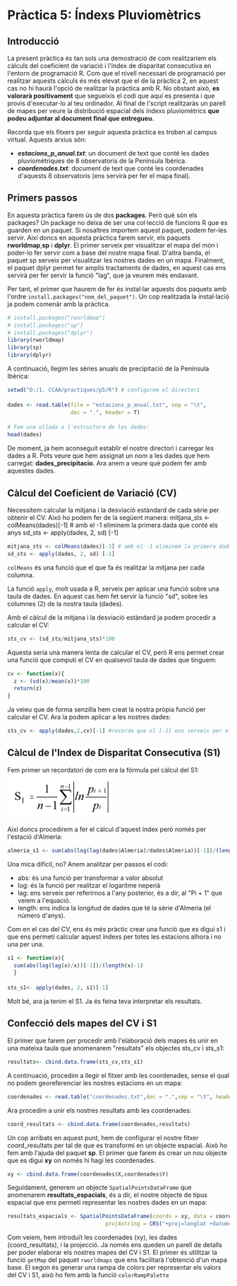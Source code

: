 
# Pràctica 5: Índexs Pluviomètrics

Introducció
--------

La present pràctica és tan sols una demostració de com realitzaríem els càlculs del coeficient de variació i l'índex de disparitat consecutiva en l'entorn de programació R. Com que el nivell necessari de programació per realitzar aquests càlculs és més elevat que el de la pràctica 2, en aquest cas no hi haurà l'opció de realitzar la pràctica amb R. No obstant això, **es valorarà positivament** que segueixis el codi que aquí es presenta i que provis d'executar-lo al teu ordinador. Al final de l'script realitzaràs un parell de mapes per veure la distribució espacial dels índexs pluviomètrics **que podeu adjuntar al document final que entregueu**. 

Recorda que els fitxers per seguir aquesta pràctica es troben al campus virtual. Aquests arxius són:

- ***estacions_p_anual.txt***: un document de text que conté les dades pluviomètriques de 8 observatoris de la Península Ibèrica.
- ***coordenades.txt***: document de text que conté les coordenades d'aquests 8 observatoris (ens servirà per fer el mapa final).




Primers passos
------------

En aquesta pràctica farem ús de dos **packages**. Però què són els packages? Un package no deixa de ser una col·lecció de funcions R que es guarden en un paquet. Si nosaltres importem aquest paquet, podem fer-les servir. 
Així doncs en aquesta pràctica farem servir, els paquets **rworldmap**,**sp** i **dplyr**. El primer serveix per visualitzar el mapa del món i poder-lo fer servir com a base del nostre mapa final. D'altra banda, el paquet sp serveix per visualitzar les nostres dades en un mapa. Finalment, el paquet dplyr permet fer amplis tractaments de dades, en aquest cas ens servirà per fer servir la funció "lag", que ja veurem més endavant.

Per tant, el primer que haurem de fer és instal·lar aquests dos paquets amb l'ordre `install.packages("nom_del_paquet")`. Un cop realitzada la instal·lació ja podem comenár amb la pràctica. 

``` r
# install.packages("rworldmap")
# install.packages("sp")
# install.packages("dplyr")
library(rworldmap)
library(sp)
library(dplyr)
```

A continuació, llegim les sèries anuals de precipitació de la Península Ibèrica:

``` r
setwd("D:/1. CCAA/practiques/p5/R") # configurem el directori

dades <- read.table(file = "estacions_p_anual.txt", sep = "\t",
                    dec = ".", header = T)
                    
# Fem una ullada a l'estructura de les dades:
head(dades)
```
De moment, ja hem aconseguit establir el nostre directori i carregar les dades a R. Pots veure que hem assignat un nom a les dades que hem carregat: **dades_precipitacio**. Ara anem a veure què podem fer amb aquestes dades.


Càlcul del Coeficient de Variació (CV)
------------
Necessitem calcular la mitjana i la desviació estàndard de cada sèrie per obtenir el CV. Això ho podem fer de la següent manera: 
mitjana_sts <- colMeans(dades)[-1] # amb el -1 eliminem la primera dada que conté els anys
sd_sts <- apply(dades, 2, sd) [-1]
``` r
mitjana_sts <- colMeans(dades)[-1] # amb el -1 eliminem la primera dada que conté els anys
sd_sts <- apply(dades, 2, sd) [-1]
```
`colMeans` és una funció que el que fa és realitzar la mitjana per cada columna.

La funció `apply`, molt usada a R, serveix per aplicar una funció sobre una taula de dades. En aquest cas hem fet servir la funció "sd", sobre les columnes (2) de la nostra taula (dades). 

Amb el càlcul de la mitjana i la desviació estàndard ja podem procedir a calcular el CV:
``` r
sts_cv <- (sd_sts/mitjana_sts)*100
```
Aquesta seria una manera lenta de calcular el CV, però R ens permet crear una funció que computi el CV en qualsevol taula de dades que tinguem:

``` r
cv <- function(x){
  z <- (sd(x)/mean(x))*100
  return(z)
}
```
Ja veieu que de forma senzilla hem creat la nostra pròpia funció per calcular el CV. Ara la podem aplicar a les nostres dades:
``` r
sts_cv <- apply(dades,2,cv)[-1] #recorda que el [-1] ens serveix per eliminar la columna d'anys del càlcul.
``` 

Càlcul de l'Index de Disparitat Consecutiva (S1)
------------
Fem primer un recordatori de com era la fórmula pel càlcul del S1:
<img src="pics_r/s1.png" height="100" />

Així doncs procedirem a fer el càlcul d'aquest índex però només per l'estació d'Almeria:

``` r
almeria_s1 <- sum(abs(log(lag(dades$Almeria)/dades$Almeria))[-1])/(length(dades$Almeria)-1)
```
Una mica difícil, no? Anem analitzar per passos el codi:
- abs: és una funció per transformar a valor absolut
- log: és la funció per realitzar el logaritme neperià
- lag: ens serveix per referirnos a l'any posterior, és a dir, al "Pi + 1" que veiem a l'equació.
- length: ens indica la longitud de dades que té la sèrie d'Almeria (el número d'anys).

Com en el cas del CV, ens és més pràctic crear una funció que es digui s1 i que ens permeti calcular aquest índexs per totes les estacions alhora i no una per una.

``` r
s1 <- function(x){
  sum(abs(log(lag(x)/x))[-1])/(length(x)-1)
  }

sts_s1<- apply(dades, 2, s1)[-1]

```
Molt bé, ara ja tenim el S1. Ja és feina teva interpretar els resultats.



Confecció dels mapes del CV i S1
------------
El primer que farem per procedir amb l'elaboració dels mapes és unir en una mateixa taula que anomenarem "resultats" els objectes sts_cv i sts_s1:

``` r
resultats<- cbind.data.frame(sts_cv,sts_s1)
```
A continuació, procedim a llegir el fitxer amb les coordenades, sense el qual no podem georeferenciar les nostres estacions en un mapa:
``` r
coordenades <- read.table("coordenades.txt",dec = ".",sep = "\t", header = T)
```
Ara procedim a unir els nostres resultats amb les coordenades:
``` r
coord_resultats <- cbind.data.frame(coordenades,resultats)
```
Un cop arribats en aquest punt, hem de configurar el nostre fitxer coord_resultats per tal de que es transformi en un objecte espacial. Això ho fem amb l'ajuda del paquet **sp**. 
El primer que farem és crear un nou objecte que es digui **xy** on només hi hagi les coordenades.
``` r
xy <- cbind.data.frame(coordenades$X,coordenades$Y)
```
Seguidament, generem un objecte `SpatialPointsDataFrame` que anomenarem **resultats_espacials**, és a dir, el nostre objecte de tipus espacial que ens permeti representar les nostres dades en un mapa:
``` r
resultats_espacials <- SpatialPointsDataFrame(coords = xy, data = coord_resultats,
                               proj4string = CRS("+proj=longlat +datum=WGS84 +ellps=WGS84 +towgs84=0,0,0"))
```
Com veiem, hem introduït les coordenades (xy), les dades (coord_resultats), i la projecció. Ja només ens queden un parell de detalls per poder elaborar els nostres mapes del CV i S1.
El primer és utilitzar la funció `getMap` del paquet `rworldmaps` que ens facilitarà l'obtenció d'un mapa base. El segon és generar una rampa de colors per representar els valors del CV i S1, això ho fem amb la funció `colorRampPalette`
